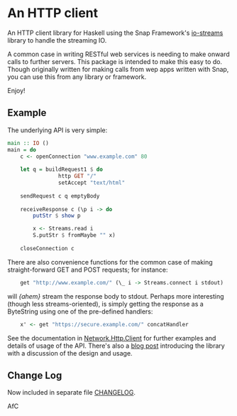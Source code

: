 An HTTP client
==============

An HTTP client library for Haskell using the Snap Framework's
[io-streams](https://hackage.haskell.org/package/io-streams) library to handle
the streaming IO.

A common case in writing RESTful web services is needing to make onward calls
to further servers. This package is intended to make this easy to do.
Though originally written for making calls from wep apps written with
Snap, you can use this from any library or framework.

Enjoy!

Example
-------

The underlying API is very simple:

```haskell
main :: IO ()
main = do
    c <- openConnection "www.example.com" 80
    
    let q = buildRequest1 $ do
                http GET "/"
                setAccept "text/html"
    
    sendRequest c q emptyBody
    
    receiveResponse c (\p i -> do
    	putStr $ show p

    	x <- Streams.read i
    	S.putStr $ fromMaybe "" x)
    
    closeConnection c
```

There are also convenience functions for the common case of making
straight-forward GET and POST requests; for instance:

```haskell
    get "http://www.example.com/" (\_ i -> Streams.connect i stdout)
```

will _{ahem}_ stream the response body to stdout. Perhaps more
interesting (though less streams-oriented), is simply getting the
response as a ByteString using one of the pre-defined handlers:

```haskell
    x' <- get "https://secure.example.com/" concatHandler
```

See the documentation in
[Network.Http.Client](https://hackage.haskell.org/package/http-streams/docs/Network-Http-Client.html)
for further examples and details of usage of the API. There's also a [blog
post](http://blogs.operationaldynamics.com/andrew/software/haskell/http-streams-introduction)
introducing the library with a discussion of the design and usage.

Change Log
----------

Now included in separate file [CHANGELOG](CHANGELOG.md).

AfC

